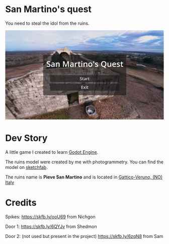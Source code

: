 # San Martino's quest

You need to steal the idol from the ruins.

![screenshot](docs/screen.jpg)

# Dev Story

A little game I created to learn [Godot Engine](https://godotengine.org/).

The ruins model were created by me with photogrammetry. You can find the model on [sketchfab](https://skfb.ly/oPu77).

The ruins name is **Pieve San Martino** and is located in [Gattico-Veruno, (NO) Italy](https://maps.app.goo.gl/cpM9Te5prsCJ4SGb6)

# Credits

Spikes:
https://skfb.ly/ooU69 from Nichgon

Door 1:
https://skfb.ly/6QYJv from Shedmon

Door 2: (not used but present in the project)
https://skfb.ly/6zqN8 from Sam
